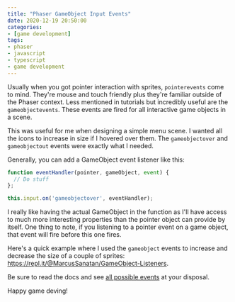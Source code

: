 ```yaml
---
title: "Phaser GameObject Input Events"
date: 2020-12-19 20:50:00
categories:
- [game development]
tags:
- phaser
- javascript
- typescript
- game development
---
```


Usually when you got pointer interaction with sprites, `pointerevents` come to mind. They're mouse and touch friendly plus they're familiar outside of the Phaser context. Less mentioned in tutorials but incredibly useful are the `gameobjectevents`. These events are fired for all interactive game objects in a scene.

This was useful for me when designing a simple menu scene. I wanted all the icons to increase in size if I hovered over them. The `gameobjectover` and `gameobjectout` events were exactly what I needed.

Generally, you can add a GameObject event listener like this:

```javascript
function eventHandler(pointer, gameObject, event) {
  // Do stuff
};

this.input.on('gameobjectover', eventHandler);
```

I really like having the actual GameObject in the function as I'll have access to much more interesting properties than the pointer object can provide by itself. One thing to note, if you listening to a pointer event on a game object, that event will fire before this one fires.

Here's a quick example where I used the `gameobject` events to increase and decrease the size of a couple of sprites: <a href="https://repl.it/@MarcusSanatan/GameObject-Listeners" target="_blank" rel="nofollow noopener noreferrer">https://repl.it/@MarcusSanatan/GameObject-Listeners</a>.

Be sure to read the docs and see <a href="https://photonstorm.github.io/phaser3-docs/Phaser.Input.Events.html" target="_blank" rel="nofollow noopener noreferrer">all possible events</a> at your disposal.

Happy game deving!
